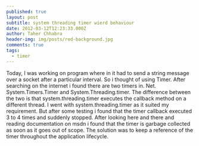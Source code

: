 ```yaml
---
published: true
layout: post
subtitle: system threading timer wierd behaviour
date: 2012-03-12T12:23:33.000Z
author: Taher Chhabra
header-img: img/posts/red-background.jpg
comments: true
tags:
  - timer
---
```

Today, I was working on program where in it had to send a string message over a socket after a particular interval. So i thought of using Timer. After searching on the internet i found there are two timers in. Net. System.Timers.Timer and System.Threading.timer.
The difference between the two is that system.threading.timer executes the callback method on a different thread.
I went with system.threading.timer as it suited my requirement. But after some testing i found that the timer callback executed 3 to 4 times and suddenly stopped.
After looking here and there and reading documentation on msdn i found that the timer is garbage collected as soon as it goes out of scope. The solution was to keep a reference of the timer throughout the application lifecycle.